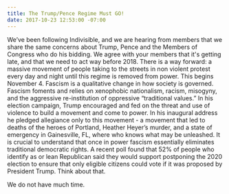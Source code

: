 ```yaml
---
title: The Trump/Pence Regime Must GO!
date: 2017-10-23 12:53:00 -07:00
---
```


We’ve been following Indivisible, and we are hearing from members that we share the same concerns about Trump, Pence and the Members of Congress who do his bidding.  We agree with your members that it's getting late, and that we need to act way before 2018. 
There is a way forward: a massive movement of people taking to the streets in non violent protest every day and night until this regime is removed from power. This begins November 4.
Fascism is a qualitative change in how society is governed. Fascism foments and relies on xenophobic nationalism, racism, misogyny, and the aggressive re-institution of oppressive “traditional values.”  In his election campaign, Trump encouraged and fed on the threat and use of violence to build a movement and come to power. In his inaugural address he pledged allegiance only to this movement - a movement that led to deaths of the heroes of Portland, Heather Heyer’s murder, and a state of emergency in Gainesville, FL, where who knows what may be unleashed.
It is crucial to understand that once in power fascism essentially eliminates traditional democratic rights. A recent poll found that 52% of people who identify as or lean Republican said they would support postponing the 2020 election to ensure that only eligible citizens could vote if it was proposed by President Trump. Think about that.

We do not have much time.